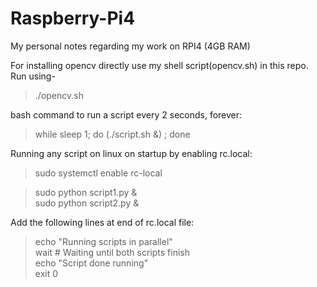 # Raspberry-Pi4
My personal notes regarding my work on RPI4 (4GB RAM)

For installing opencv directly use my shell script(opencv.sh) in this repo.
Run using-

> ./opencv.sh

bash command to run a script every 2 seconds, forever:
> while sleep 1; do (./script.sh &) ; done

Running any script on linux on startup by enabling rc.local:
> sudo systemctl enable rc-local <br>

> sudo python script1.py & <br>
> sudo python script2.py & <br>

Add the following lines at end of rc.local file: 
> echo "Running scripts in parallel" <br>
> wait # Waiting until both scripts finish <br>
> echo "Script done running" <br>
> exit 0
